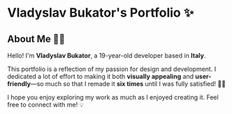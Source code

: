 # Vladyslav Bukator's Portfolio ✨  

## About Me 👨‍💻  

Hello! I'm **Vladyslav Bukator**, a 19-year-old developer based in **Italy**.  

This portfolio is a reflection of my passion for design and development. I dedicated a lot of effort to making it both **visually appealing** and **user-friendly**—so much so that I remade it **six times** until I was fully satisfied! 🎨🚀  

I hope you enjoy exploring my work as much as I enjoyed creating it. Feel free to connect with me! 💡  
